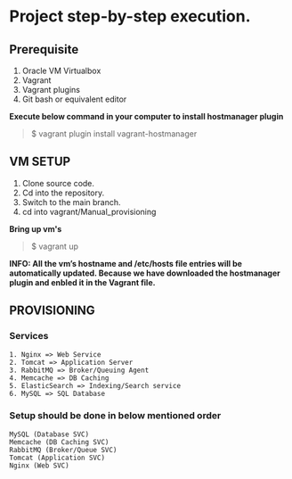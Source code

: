 #  Project step-by-step execution.

## Prerequisite
1. Oracle VM Virtualbox
2. Vagrant
3. Vagrant plugins
4. Git bash or equivalent editor

**Execute below command in your computer to install hostmanager plugin**
> $ vagrant plugin install vagrant-hostmanager

## VM SETUP
1. Clone source code.
2. Cd into the repository.
3. Switch to the main branch.
4. cd into vagrant/Manual_provisioning

**Bring up vm's**
> $ vagrant up

**INFO: All the vm’s hostname and /etc/hosts file entries will be automatically updated. Because we have downloaded the hostmanager plugin and enbled it in the Vagrant file.**

## PROVISIONING 
### Services
```
1. Nginx => Web Service
2. Tomcat => Application Server
3. RabbitMQ => Broker/Queuing Agent
4. Memcache => DB Caching
5. ElasticSearch => Indexing/Search service
6. MySQL => SQL Database
```

### Setup should be done in below mentioned order
```
MySQL (Database SVC)
Memcache (DB Caching SVC)
RabbitMQ (Broker/Queue SVC)
Tomcat (Application SVC)
Nginx (Web SVC)
```


